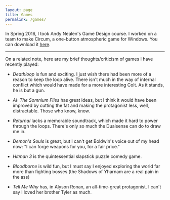 ```yaml
---
layout: page
title: Games
permalink: /games/
---
```


In Spring 2016, I took Andy Nealen's Game Design course. I worked on a team to make Circum, a one-button atmospheric game for Windows. You can download it [here](http://gamejolt.com/games/circum/153034).

---


On a related note, here are my brief thoughts/criticism of games I have recently played:

* *Deathloop* is fun and exciting. I just wish there had been more of a reason to keep the loop alive. There isn't much in the way of internal conflict which would have made for a more interesting Colt. As it stands, he is but a gun.

* *AI: The Somnium Files* has great ideas, but I think it would have been improved by cutting the fat and making the protagonist less, well, distractable. Those who know, know.

* *Returnal* lacks a memorable soundtrack, which made it hard to power through the loops. There's only so much the Dualsense can do to draw me in.

* *Demon's Souls* is great, but I can't get Boldwin's voice out of my head now: "I can forge weapons for you, for a fair price."

* *Hitman 3* is the quintessential slapstick puzzle comedy game.

* *Bloodborne* is wild fun, but I must say I enjoyed exploring the world far more than fighting bosses (the Shadows of Yharnam are a real pain in the ass)

* *Tell Me Why* has, in Alyson Ronan, an all-time-great protagonist. I can't say I loved her brother Tyler as much.